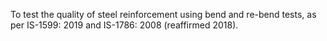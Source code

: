To test the quality of steel reinforcement using bend and re-bend tests, as per IS-1599: 2019 and IS-1786: 2008 (reaffirmed 2018).
